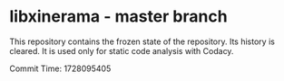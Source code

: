 # libxinerama - master branch

This repository contains the frozen state of the repository.
Its history is cleared. It is used only for static code
analysis with Codacy.

Commit Time: 1728095405